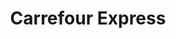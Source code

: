 ---
title: "Carrefour Express"
url: /ciudad-autonoma-de-buenos-aires/carrefour-express-rosario/
shop: comodidad
---